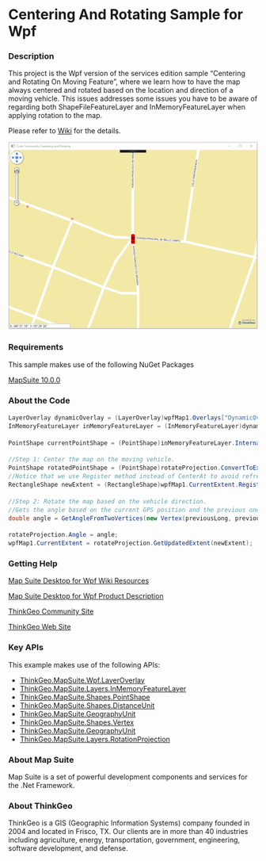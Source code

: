 # Centering And Rotating Sample for Wpf

### Description

This project is the Wpf version of the services edition sample “Centering and Rotating On Moving Feature”, where we learn how to have the map always centered and rotated based on the location and direction of a moving vehicle. This issues addresses some issues you have to be aware of regarding both ShapeFileFeatureLayer and InMemoryFeatureLayer when applying rotation to the map.

Please refer to [Wiki](http://wiki.thinkgeo.com/wiki/map_suite_desktop_for_wpf) for the details.

![Screenshot](Screenshot.gif)

### Requirements
This sample makes use of the following NuGet Packages

[MapSuite 10.0.0](https://www.nuget.org/packages?q=ThinkGeo)

### About the Code
```csharp
LayerOverlay dynamicOverlay = (LayerOverlay)wpfMap1.Overlays["DynamicOverlay"];
InMemoryFeatureLayer inMemoryFeatureLayer = (InMemoryFeatureLayer)dynamicOverlay.Layers["GPSlocations"];

PointShape currentPointShape = (PointShape)inMemoryFeatureLayer.InternalFeatures[count].GetShape();

//Step 1: Center the map on the moving vehicle.
PointShape rotatedPointShape = (PointShape)rotateProjection.ConvertToExternalProjection(currentPointShape);
//Notice that we use Register method instead of CenterAt to avoid refreshing the map when centering.
RectangleShape newExtent = (RectangleShape)wpfMap1.CurrentExtent.Register(wpfMap1.CurrentExtent.GetCenterPoint(), rotatedPointShape, DistanceUnit.Meter, GeographyUnit.Meter);

//Step 2: Rotate the map based on the vehicle direction.
//Gets the angle based on the current GPS position and the previous one to get the direction of the vehicle.
double angle = GetAngleFromTwoVertices(new Vertex(previousLong, previousLat), new Vertex(currentPointShape.X, currentPointShape.Y));

rotateProjection.Angle = angle;
wpfMap1.CurrentExtent = rotateProjection.GetUpdatedExtent(newExtent);
```
### Getting Help

[Map Suite Desktop for Wpf Wiki Resources](http://wiki.thinkgeo.com/wiki/map_suite_desktop_for_wpf)

[Map Suite Desktop for Wpf Product Description](https://thinkgeo.com/ui-controls#desktop-platforms)

[ThinkGeo Community Site](http://community.thinkgeo.com/)

[ThinkGeo Web Site](http://www.thinkgeo.com)

### Key APIs
This example makes use of the following APIs:

- [ThinkGeo.MapSuite.Wpf.LayerOverlay](http://wiki.thinkgeo.com/wiki/api/thinkgeo.mapsuite.wpf.layeroverlay)
- [ThinkGeo.MapSuite.Layers.InMemoryFeatureLayer](http://wiki.thinkgeo.com/wiki/api/thinkgeo.mapsuite.layers.inmemoryfeaturelayer)
- [ThinkGeo.MapSuite.Shapes.PointShape](http://wiki.thinkgeo.com/wiki/api/thinkgeo.mapsuite.shapes.pointshape)
- [ThinkGeo.MapSuite.Shapes.DistanceUnit](http://wiki.thinkgeo.com/wiki/api/thinkgeo.mapsuite.shapes.distanceunit)
- [ThinkGeo.MapSuite.GeographyUnit](http://wiki.thinkgeo.com/wiki/api/thinkgeo.mapsuite.geographyunit)
- [ThinkGeo.MapSuite.Shapes.Vertex](http://wiki.thinkgeo.com/wiki/api/thinkgeo.mapsuite.shapes.vertex)
- [ThinkGeo.MapSuite.GeographyUnit](http://wiki.thinkgeo.com/wiki/api/thinkgeo.mapsuite.geographyunit)
- [ThinkGeo.MapSuite.Layers.RotationProjection](http://wiki.thinkgeo.com/wiki/api/thinkgeo.mapsuite.layers.rotationprojection)

### About Map Suite
Map Suite is a set of powerful development components and services for the .Net Framework.

### About ThinkGeo
ThinkGeo is a GIS (Geographic Information Systems) company founded in 2004 and located in Frisco, TX. Our clients are in more than 40 industries including agriculture, energy, transportation, government, engineering, software development, and defense.
